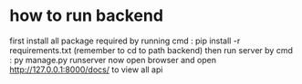 # how to run backend 
first install all package required by running cmd : pip install -r requirements.txt (remember to cd to path backend)
then run server by cmd : py manage.py runserver 
now open browser and open http://127.0.0.1:8000/docs/ to view all api
